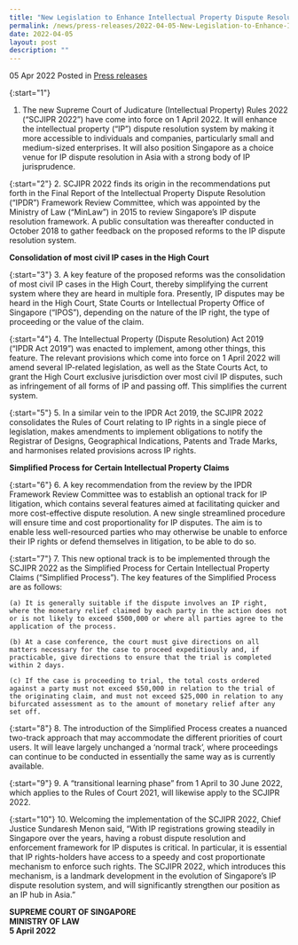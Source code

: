 ```yaml
---
title: "New Legislation to Enhance Intellectual Property Dispute Resolution "
permalink: /news/press-releases/2022-04-05-New-Legislation-to-Enhance-Intellectual-Property-Dispute-Resolution
date: 2022-04-05
layout: post
description: ""
---
```

05 Apr 2022 Posted in [Press releases](/news/press-releases)

{:start="1"}
1. The new Supreme Court of Judicature (Intellectual Property) Rules 2022 (“SCJIPR 2022”) have come into force on 1 April 2022. It will enhance the intellectual property (“IP”) dispute resolution system by making it more accessible to individuals and companies, particularly small and medium-sized enterprises. It will also position Singapore as a choice venue for IP dispute resolution in Asia with a strong body of IP jurisprudence.

{:start="2"}
2.	SCJIPR 2022 finds its origin in the recommendations put forth in the Final Report of the Intellectual Property Dispute Resolution (“IPDR”) Framework Review Committee, which was appointed by the Ministry of Law (“MinLaw”) in 2015 to review Singapore’s IP dispute resolution framework. A public consultation was thereafter conducted in October 2018 to gather feedback on the proposed reforms to the IP dispute resolution system. 

**Consolidation of most civil IP cases in the High Court**

{:start="3"}
3.	A key feature of the proposed reforms was the consolidation of most civil IP cases in the High Court, thereby simplifying the current system where they are heard in multiple fora. Presently, IP disputes may be heard in the High Court, State Courts or Intellectual Property Office of Singapore (“IPOS”), depending on the nature of the IP right, the type of proceeding or the value of the claim. 

{:start="4"}
4.	The Intellectual Property (Dispute Resolution) Act 2019 (“IPDR Act 2019”) was enacted to implement, among other things, this feature. The relevant provisions which come into force on 1 April 2022 will amend several IP-related legislation, as well as the State Courts Act, to grant the High Court exclusive jurisdiction over most civil IP disputes, such as infringement of all forms of IP and passing off. This simplifies the current system.

{:start="5"}
5.	In a similar vein to the IPDR Act 2019, the SCJIPR 2022 consolidates the Rules of Court relating to IP rights in a single piece of legislation, makes amendments to implement obligations to notify the Registrar of Designs, Geographical Indications, Patents and Trade Marks, and harmonises related provisions across IP rights.

**Simplified Process for Certain Intellectual Property Claims**

{:start="6"}
6.	A key recommendation from the review by the IPDR Framework Review Committee was to establish an optional track for IP litigation, which contains several features aimed at facilitating quicker and more cost-effective dispute resolution. A new single streamlined procedure will ensure time and cost proportionality for IP disputes.  The aim is to enable less well-resourced parties who may otherwise be unable to enforce their IP rights or defend themselves in litigation, to be able to do so.

{:start="7"}
7.	This new optional track is to be implemented through the SCJIPR 2022 as the Simplified Process for Certain Intellectual Property Claims (“Simplified Process”). The key features of the Simplified Process are as follows:

    (a)	It is generally suitable if the dispute involves an IP right, where the monetary relief claimed by each party in the action does not or is not likely to exceed $500,000 or where all parties agree to the application of the process.

    (b)	At a case conference, the court must give directions on all matters necessary for the case to proceed expeditiously and, if practicable, give directions to ensure that the trial is completed within 2 days. 

    (c)	If the case is proceeding to trial, the total costs ordered against a party must not exceed $50,000 in relation to the trial of the originating claim, and must not exceed $25,000 in relation to any bifurcated assessment as to the amount of monetary relief after any set off.

{:start="8"}
8.	The introduction of the Simplified Process creates a nuanced two-track approach that may accommodate the different priorities of court users. It will leave largely unchanged a ‘normal track’, where proceedings can continue to be conducted in essentially the same way as is currently available.  

{:start="9"}
9.	A “transitional learning phase” from 1 April to 30 June 2022, which applies to the Rules of Court 2021, will likewise apply to the SCJIPR 2022.

{:start="10"}
10.	Welcoming the implementation of the SCJIPR 2022, Chief Justice Sundaresh Menon said, “With IP registrations growing steadily in Singapore over the years, having a robust dispute resolution and enforcement framework for IP disputes is critical. In particular, it is essential that IP rights-holders have access to a speedy and cost proportionate mechanism to enforce such rights. The SCJIPR 2022, which introduces this mechanism, is a landmark development in the evolution of Singapore’s IP dispute resolution system, and will significantly strengthen our position as an IP hub in Asia.”

**SUPREME COURT OF SINGAPORE**<br>
**MINISTRY OF LAW**<br>
**5 April 2022**